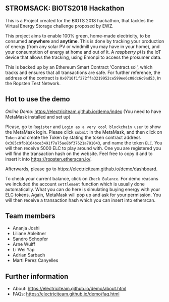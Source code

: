## STROMSACK: BIOTS2018 Hackathon



This is a Project created for the BIOTS 2018 hackathon, that tackles the Virtual Energy Storage challenge proposed by EWZ.

This project aims to enable 100% green, home-made electricity, to be consumed __anywhere__ and __anytime__.
This is done by tracking your production of energy (from any solar PV or windmill you may have in your home), and your consumption of energy at home and out of it. A *raspberry pi* is the IoT device that allows the tracking, using Emonpi to access the prosumer data.

This is backed up by an Ethereum Smart Contract 'Contract.sol', which tracks and ensures that all transactions are safe. For further reference, the address of the contract is `0x0710f1f272ffa3219952ce599ee6c08dc6c9ad53`, in the Ropsten Test Network.

## Hot to use the demo
*Online Demo:* https://electriciteam.github.io/demo/index (You need to have MetaMask installed and set up)

Please, go to `Register` and `Login as a very cool blockchain user` to show the MetaMask login. Please click `submit` in the MetaMask, and then click on `Token` and create the Token by stating the token contract address `0x385c9fb8164bce3491f7a75ae8bf37621a781043`, and name the token `ELC`. You will then receive 5000 ELC to play around with. One you are registered you will find the transaction hash on the website. Feel free to copy it and to insert it into https://ropsten.etherscan.io/.

Afterwards, please go to https://electriciteam.github.io/demo/dashboard.

To check your current balance, click on `Check Balance`. For demo reasons we included the account `settlement` function which is usually done automatically. What you can do here is simulating buying energy with your ELC tokens. Again, MetaMask will pop up and ask for your permission. You will then receive a transaction hash which you can insert into etherscan.

## Team members

- Ananja Joshi
- Liliane Ableitner
- Sandro Schopfer
- Arne Wulff
- Li Wei Yap
- Adrian Sarbach
- Marti Perez Canyelles

## Further information

- About: https://electriciteam.github.io/demo/about.html
- FAQs: https://electriciteam.github.io/demo/faq.html
